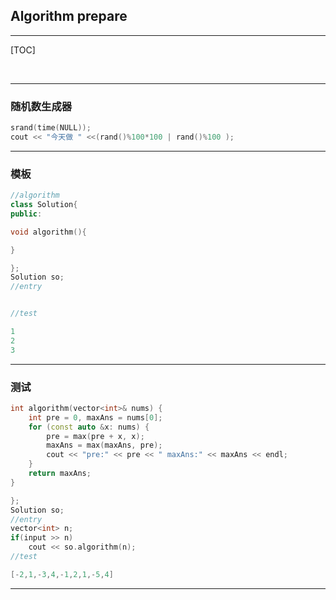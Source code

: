 
## Algorithm prepare

---

[TOC]

<br>

---


### 随机数生成器

``` cpp {cmd="cppsl"}
srand(time(NULL));
cout << "今天做 " <<(rand()%100*100 | rand()%100 );
```

---


### 模板

<!-- ****************************************************************************! -->
<!-- *************************************************************************todo -->
<!-- ***************************************************************************** -->
<!-- ****************************************************************************? -->

```cpp {cmd="cppal" id="start" hide}
//algorithm
class Solution{
public:
```



```cpp {cmd="cppal" continue="start"}
void algorithm(){

}
```
```cpp {cmd="cppal" continue hide}
};
Solution so;
//entry


//test
```
```cpp {cmd="cppal"}
1
2
3
```


<!-- ****************************************************************************? -->
<!-- ***************************************************************************** -->
<!-- *************************************************************************todo -->
<!-- ****************************************************************************! -->


---

### 测试

```cpp {cmd="cppal" continue="start"}
int algorithm(vector<int>& nums) {
    int pre = 0, maxAns = nums[0];
    for (const auto &x: nums) {
        pre = max(pre + x, x);
        maxAns = max(maxAns, pre);
        cout << "pre:" << pre << " maxAns:" << maxAns << endl;
    }
    return maxAns;
}
```
```cpp {cmd="cppal" continue hide}
};
Solution so;
//entry
vector<int> n;
if(input >> n)
    cout << so.algorithm(n);
//test
```
```cpp {cmd="cppal" continue}
[-2,1,-3,4,-1,2,1,-5,4]
```

---
